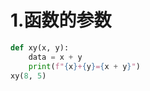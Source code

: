 # 1.函数的参数
```python
def xy(x, y):  
    data = x + y  
    print(f"{x}+{y}={x + y}")  
xy(8, 5)
```
